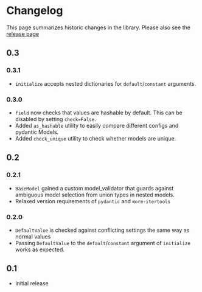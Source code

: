 # Changelog

This page summarizes historic changes in the library. Please also see the
[release page](https://github.com/befelix/pydantic_sweep/releases)

## 0.3

### 0.3.1

- `initialize` accepts nested dictionaries for `default`/`constant` arguments.

### 0.3.0

- `field` now checks that values are hashable by default. This can be disabled by 
  setting `check=False`.
- Added `as_hashable` utility to easily compare different configs and pydantic Models.
- Added `check_unique` utility to check whether models are unique.

## 0.2

### 0.2.1
- `BaseModel` gained a custom model_validator that guards against ambiguous model
  selection from union types in nested models.
- Relaxed version requirements of `pydantic` and `more-itertools`

### 0.2.0

- `DefaultValue` is checked against conflicting settings the same way as normal values
- Passing `DefaultValue` to the `default`/`constant` argument of `initialize` works as
  expected.

## 0.1

- Initial release
